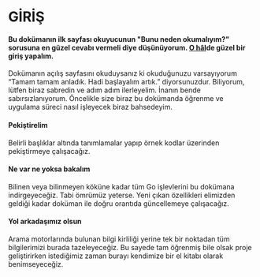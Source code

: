# GİRİŞ

#### Bu dokümanın ilk sayfası okuyucunun "Bunu neden okumalıyım?" sorusuna en güzel cevabı vermeli diye düşünüyorum. [O hâl](https://www.nasilyazilir.org/o-halde-nasil-yazilir.html)de güzel bir giriş yapalım.

Dokümanın açılış sayfasını okuduysanız ki okuduğunuzu varsayıyorum “Tamam tamam anladık. Hadi başlayalım artık.” diyorsunuzdur. Biliyorum, lütfen biraz sabredin ve adım adım ilerleyelim. İnanın bende sabırsızlanıyorum. Öncelikle size biraz bu dokümanda öğrenme ve uygulama süreci nasıl işleyecek biraz bahsedeyim.

#### **Pekiştirelim**

Belirli başlıklar altında tanımlamalar yapıp örnek kodlar üzerinden pekiştirmeye çalışacağız.

#### **Ne var ne yoksa bakalım**

Bilinen veya bilinmeyen köküne kadar tüm Go işlevlerini bu dokümana indirgeyeceğiz. Tabi ömrümüz yeterse. Yeni çıkan özellikleri elimizden geldiği kadar doküman ile doğru orantıda güncellemeye çalışacağız.

#### **Yol arkadaşımız olsun**

Arama motorlarında bulunan bilgi kirliliği yerine tek bir noktadan tüm bilgilerimizi burada tazeleyeceğiz. Bu sayede tam öğrenmiş bile olsak proje geliştirirken istediğimiz zaman burayı kendimize bir el kitabı olarak benimseyeceğiz.



